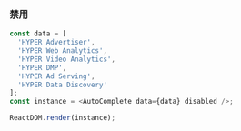 ### 禁用

<!--start-code-->

```js
const data = [
  'HYPER Advertiser',
  'HYPER Web Analytics',
  'HYPER Video Analytics',
  'HYPER DMP',
  'HYPER Ad Serving',
  'HYPER Data Discovery'
];
const instance = <AutoComplete data={data} disabled />;

ReactDOM.render(instance);
```

<!--end-code-->
